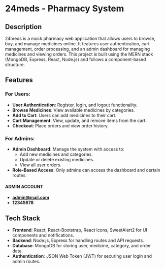 # 24meds - Pharmacy System

## Description
24meds is a mock pharmacy web application that allows users to browse, buy, and manage medicines online. It features user authentication, cart management, order processing, and an admin dashboard for managing medicines and viewing orders. This project is built using the MERN stack (MongoDB, Express, React, Node.js) and follows a component-based structure.

## Features

### For Users:
- **User Authentication**: Register, login, and logout functionality.
- **Browse Medicines**: View available medicines by categories.
- **Add to Cart**: Users can add medicines to their cart.
- **Cart Management**: View, update, and remove items from the cart.
- **Checkout**: Place orders and view order history.

### For Admins:
- **Admin Dashboard**: Manage the system with access to:
  - Add new medicines and categories.
  - Update or delete existing medicines.
  - View all user orders.
- **Role-Based Access**: Only admins can access the dashboard and certain routes.

#### ADMIN ACCOUNT
- **admin@mail.com**
- **12345678**

## Tech Stack
- **Frontend**: React, React-Bootstrap, React Icons, SweetAlert2 for UI components and notifications.
- **Backend**: Node.js, Express for handling routes and API requests.
- **Database**: MongoDB for storing user, medicine, category, and order data.
- **Authentication**: JSON Web Token (JWT) for securing user login and admin routes.

